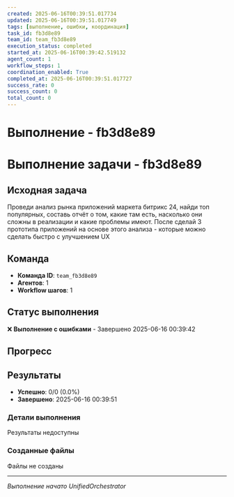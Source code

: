 ```yaml
---
created: 2025-06-16T00:39:51.017734
updated: 2025-06-16T00:39:51.017749
tags: [выполнение, ошибки, координация]
task_id: fb3d8e89
team_id: team_fb3d8e89
execution_status: completed
started_at: 2025-06-16T00:39:42.519132
agent_count: 1
workflow_steps: 1
coordination_enabled: True
completed_at: 2025-06-16T00:39:51.017727
success_rate: 0
success_count: 0
total_count: 0
---
```


# Выполнение - fb3d8e89

# Выполнение задачи - fb3d8e89

## Исходная задача
Проведи анализ рынка приложений маркета битрикс 24, найди топ популярных, составь отчёт о том, какие там есть, насколько они сложны в реализации и какие проблемы имеют. После сделай 3 прототипа приложений на основе этого анализа - которые можно сделать быстро с улучшением UX

## Команда
- **Команда ID**: `team_fb3d8e89`
- **Агентов**: 1
- **Workflow шагов**: 1

## Статус выполнения

❌ **Выполнение с ошибками** - Завершено 2025-06-16 00:39:42

## Прогресс


## Результаты

- **Успешно**: 0/0 (0.0%)
- **Завершено**: 2025-06-16 00:39:51

### Детали выполнения

Результаты недоступны

### Созданные файлы

Файлы не созданы


---
*Выполнение начато UnifiedOrchestrator*
